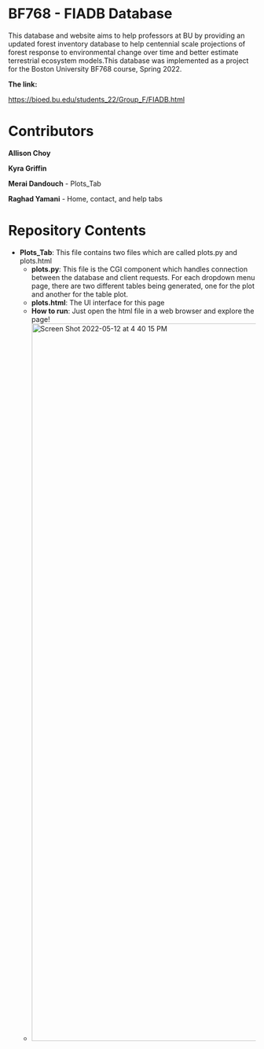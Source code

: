 # BF768 - FIADB Database

This database and website aims to help professors at BU by providing an updated forest inventory database to help centennial scale projections of forest response to environmental change over time and better estimate terrestrial ecosystem models.This database was implemented as a project for the Boston University BF768 course, Spring 2022.

**The link:**

https://bioed.bu.edu/students_22/Group_F/FIADB.html

# Contributors

**Allison Choy**

**Kyra Griffin**

**Merai Dandouch** - Plots_Tab 

**Raghad Yamani** - Home, contact, and help tabs

# Repository Contents

- **Plots_Tab**: This file contains two files which are called plots.py and plots.html
  - **plots.py**: This file is the CGI component which handles connection between the database and client requests. For each dropdown menu page, there are two different tables being generated, one for the plot and another for the table plot. 
  - **plots.html**: The UI interface for this page 
  - **How to run**: Just open the html file in a web browser and explore the page!
  - <img width="1459" alt="Screen Shot 2022-05-12 at 4 40 15 PM" src="https://user-images.githubusercontent.com/16998734/168164119-0e8ba4b7-af7b-46ab-8159-9cff0085b000.png">
